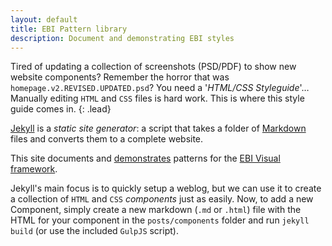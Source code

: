 ```yaml
---
layout: default
title: EBI Pattern library
description: Document and demonstrating EBI styles
---
```


Tired of updating a collection of screenshots (PSD/PDF) to show new website components? Remember the horror that was `homepage.v2.REVISED.UPDATED.psd`? You need a '*HTML/CSS Styleguide*'… Manually editing `HTML` and `CSS` files is hard work. This is where this style guide comes in.
{: .lead}

[Jekyll](http://jekyllrb.com) is a *static site generator*: a script that takes a folder of [Markdown](http://daringfireball.net/projects/markdown/) files and converts them to a complete website.

This site documents and [demonstrates](https://ebiwd.github.io/EBI-Pattern-library/) patterns for the [EBI Visual framework](https://github.com/ebiwd/EBI-Framework).

Jekyll's main focus is to quickly setup a weblog, but we can use it to create a collection of `HTML` and `CSS` *components* just as easily. Now, to add a new Component, simply create a new markdown (`.md` or `.html`) file with the HTML for your component in the `posts/components` folder and run `jekyll build` (or use the included `GulpJS` script).

